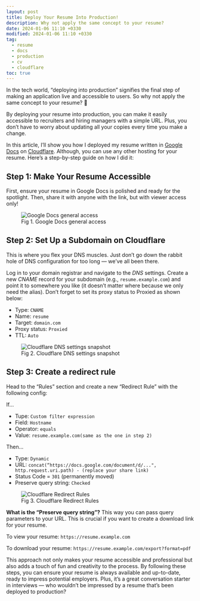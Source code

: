 ```yaml
---
layout: post
title: Deploy Your Resume Into Production!
description: Why not apply the same concept to your resume?
date: 2024-01-06 11:10 +0330
modified: 2024-01-06 11:10 +0330
tag:
  - resume
  - docs
  - production
  - cv
  - cloudflare
toc: true
---
```


In the tech world, “deploying into production” signifies the final step of making an application live and accessible to users. So why not apply the same concept to your resume? 🚀

By deploying your resume into production, you can make it easily accessible to recruiters and hiring managers with a simple URL. Plus, you don’t have to worry about updating all your copies every time you make a change.

In this article, I’ll show you how I deployed my resume written in [Google Docs](https://docs.google.com/) on [Cloudflare](https://www.cloudflare.com/). Although, you can use any other hosting for your resume. Here’s a step-by-step guide on how I did it:

## Step 1: Make Your Resume Accessible
First, ensure your resume in Google Docs is polished and ready for the spotlight. Then, share it with anyone with the link, but with viewer access only!

<figure>
<img src="{{ '/deploy-your-resume-into-production/docs.webp' | relative_url }}" alt="Google Docs general access">
<figcaption>Fig 1. Google Docs general access</figcaption>
</figure>

## Step 2: Set Up a Subdomain on Cloudflare
This is where you flex your DNS muscles. Just don’t go down the rabbit hole of DNS configuration for too long — we’ve all been there.

Log in to your domain registrar and navigate to the *DNS* settings. Create a new *CNAME* record for your subdomain (e.g., `resume.example.com`) and point it to somewhere you like (it doesn’t matter where because we only need the alias). Don’t forget to set its proxy status to Proxied as shown below:

- Type: `CNAME`
- Name: `resume`
- Target: `domain.com`
- Proxy status: `Proxied`
- TTL: `Auto`

<figure>
<img src="{{ '/deploy-your-resume-into-production/cloudflare.webp' | relative_url }}" alt="Cloudflare DNS settings snapshot">
<figcaption>Fig 2. Cloudflare DNS settings snapshot</figcaption>
</figure>

## Step 3: Create a redirect rule
Head to the “Rules” section and create a new “Redirect Rule” with the following config:

If…
- Tupe: `Custom filter expression`
- Field: `Hostname`
- Operator: `equals`
- Value: `resume.example.com(same as the one in step 2)`

Then…
- Type: `Dynamic`
- URL: `concat(“https://docs.google.com/document/d/...", http.request.uri.path) - (replace your share link)`
- Status Code = `301` (permanently moved)
- Preserve query string: `Checked`

<figure>
<img src="{{ '/deploy-your-resume-into-production/rules.webp' | relative_url }}" alt="Cloudflare Redirect Rules">
<figcaption>Fig 3. Cloudflare Redirect Rules</figcaption>
</figure>

**What is the “Preserve query string”?** This way you can pass query parameters to your URL. This is crucial if you want to create a download link for your resume.

To view your resume: `https://resume.example.com`

To download your resume: `https://resume.example.com/export?format=pdf`

This approach not only makes your resume accessible and professional but also adds a touch of fun and creativity to the process. By following these steps, you can ensure your resume is always available and up-to-date, ready to impress potential employers. Plus, it’s a great conversation starter in interviews — who wouldn’t be impressed by a resume that’s been deployed to production?